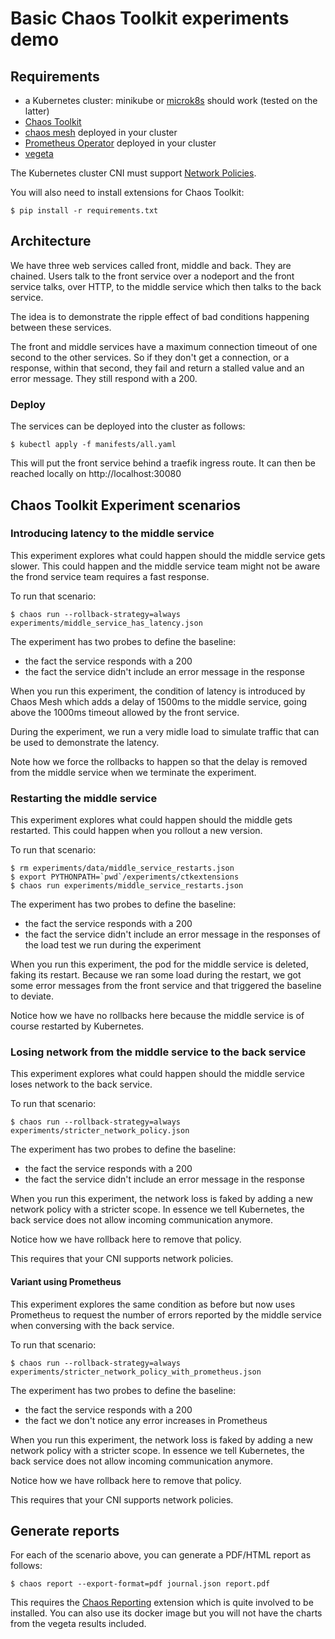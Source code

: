 # Basic Chaos Toolkit experiments demo

## Requirements

* a Kubernetes cluster: minikube or [microk8s](https://microk8s.io/)
  should work (tested on the latter)
* [Chaos Toolkit](https://docs.chaostoolkit.org/reference/usage/install/)
* [chaos mesh](https://chaos-mesh.org/) deployed in your cluster
* [Prometheus Operator](https://github.com/prometheus-operator/prometheus-operator) deployed in your cluster
* [vegeta](https://github.com/tsenart/vegeta)

The Kubernetes cluster CNI must support
[Network Policies](https://kubernetes.io/docs/concepts/services-networking/network-policies/).

You will also need to install extensions for Chaos Toolkit:

```
$ pip install -r requirements.txt
```

## Architecture

We have three web services called front, middle and back. They are chained.
Users talk to the front service over a nodeport and the front service talks,
over HTTP, to the middle service which then talks to the back service.

The idea is to demonstrate the ripple effect of bad conditions happening between
these services.

The front and middle services have a maximum connection timeout of one second
to the other services. So if they don't get a connection, or a response,
within that second, they fail and return a stalled value and an error message.
They still respond with a 200.

### Deploy

The services can be deployed into the cluster as follows:

```
$ kubectl apply -f manifests/all.yaml
```

This will put the front service behind a traefik ingress route. It can then
be reached locally on http://localhost:30080

## Chaos Toolkit Experiment scenarios

### Introducing latency to the middle service

This experiment explores what could happen should the middle service gets
slower. This could happen and the middle service team might not be aware
the frond service team requires a fast response.

To run that scenario:

```
$ chaos run --rollback-strategy=always experiments/middle_service_has_latency.json
```

The experiment has two probes to define the baseline:

* the fact the service responds with a 200
* the fact the service didn't include an error message in the response

When you run this experiment, the condition of latency is introduced by
Chaos Mesh which adds a delay of 1500ms to the middle service, going above the
1000ms timeout allowed by the front service.

During the experiment, we run a very midle load to simulate traffic that can
be used to demonstrate the latency.

Note how we force the rollbacks to happen so that the delay is removed from
the middle service when we terminate the experiment.

### Restarting the middle service

This experiment explores what could happen should the middle gets
restarted. This could happen when you rollout a new version.

To run that scenario:

```
$ rm experiments/data/middle_service_restarts.json
$ export PYTHONPATH=`pwd`/experiments/ctkextensions
$ chaos run experiments/middle_service_restarts.json
```

The experiment has two probes to define the baseline:

* the fact the service responds with a 200
* the fact the service didn't include an error message in the responses of the
  load test we run during the experiment

When you run this experiment, the pod for the middle service is deleted, faking
its restart. Because we ran some load during the restart, we got some error
messages from the front service and that triggered the baseline to deviate.

Notice how we have no rollbacks here because the middle service is of course
restarted by Kubernetes.


### Losing network from the middle service to the back service

This experiment explores what could happen should the middle service loses
network to the back service.

To run that scenario:

```
$ chaos run --rollback-strategy=always experiments/stricter_network_policy.json
```

The experiment has two probes to define the baseline:

* the fact the service responds with a 200
* the fact the service didn't include an error message in the response

When you run this experiment, the network loss is faked by adding a new
network policy with a stricter scope. In essence we tell Kubernetes, the
back service does not allow incoming communication anymore.

Notice how we have rollback here to remove that policy.

This requires that your CNI supports network policies.

#### Variant using Prometheus

This experiment explores the same condition as before but now uses Prometheus
to request the number of errors reported by the middle service when conversing
with the back service.

To run that scenario:

```
$ chaos run --rollback-strategy=always experiments/stricter_network_policy_with_prometheus.json
```

The experiment has two probes to define the baseline:

* the fact the service responds with a 200
* the fact we don't notice any error increases in Prometheus

When you run this experiment, the network loss is faked by adding a new
network policy with a stricter scope. In essence we tell Kubernetes, the
back service does not allow incoming communication anymore.

Notice how we have rollback here to remove that policy.

This requires that your CNI supports network policies.

## Generate reports

For each of the scenario above, you can generate a PDF/HTML report as follows:

```
$ chaos report --export-format=pdf journal.json report.pdf
```

This requires the
[Chaos Reporting](https://github.com/chaostoolkit/chaostoolkit-reporting)
extension which is quite involved to be installed. You can also use its docker
image but you will not have the charts from the vegeta results included.
